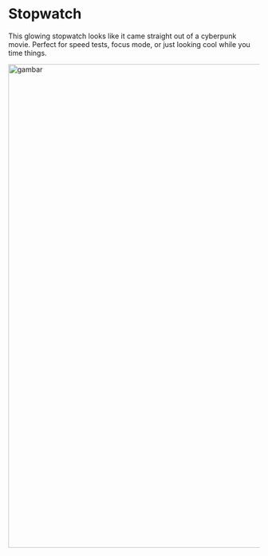 # Stopwatch
This glowing stopwatch looks like it came straight out of a cyberpunk movie. Perfect for speed tests, focus mode, or just looking cool while you time things.

<img width="1918" height="970" alt="gambar" src="https://github.com/user-attachments/assets/dec55f00-17ed-4df4-860e-2aca222dd0ee" />
